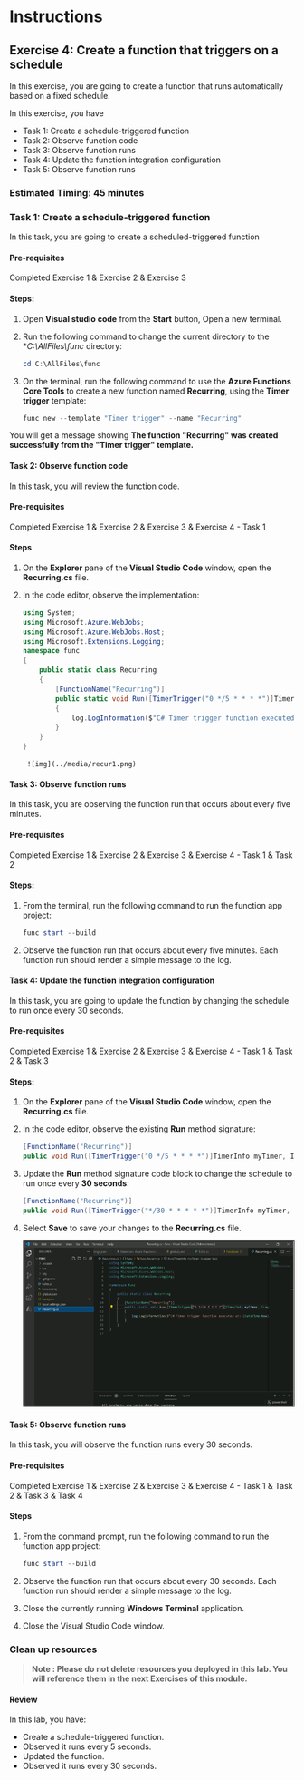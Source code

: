 # Instructions

## Exercise 4: Create a function that triggers on a schedule

In this exercise, you are going to create a function that runs automatically based on a fixed schedule.

In this exercise, you have

   + Task 1: Create a schedule-triggered function
   + Task 2: Observe function code
   + Task 3: Observe function runs
   + Task 4: Update the function integration configuration
   + Task 5: Observe function runs

### Estimated Timing: 45 minutes

### Task 1: Create a schedule-triggered function

In this task, you are going to create a scheduled-triggered function

#### Pre-requisites

Completed Exercise 1 & Exercise 2 & Exercise 3

#### Steps:

1. Open **Visual studio code** from the **Start** button, Open a new terminal.

1. Run the following command to change the current directory to the **C:\AllFiles\func* directory:

    ```powershell
    cd C:\AllFiles\func
    ```

1. On the terminal, run the following command to use the **Azure Functions Core Tools** to create a new function named **Recurring**, using the **Timer trigger** template:

    ```powershell
    func new --template "Timer trigger" --name "Recurring"
    ```

You will get a message showing **The function "Recurring" was created successfully from the "Timer trigger" template.**  

#### Task 2: Observe function code

In this task, you will review the function code.

#### Pre-requisites

Completed Exercise 1 & Exercise 2 & Exercise 3 & Exercise 4 - Task 1

#### Steps

1. On the **Explorer** pane of the **Visual Studio Code** window, open the **Recurring.cs** file.

1. In the code editor, observe the implementation:

    ```csharp
    using System;
    using Microsoft.Azure.WebJobs;
    using Microsoft.Azure.WebJobs.Host;
    using Microsoft.Extensions.Logging;    
    namespace func
    {
        public static class Recurring
        {
            [FunctionName("Recurring")]
            public static void Run([TimerTrigger("0 */5 * * * *")]TimerInfo myTimer, ILogger log)
            {
                log.LogInformation($"C# Timer trigger function executed at: {DateTime.Now}");
            }
        }
    }
    ```
        ![img](../media/recur1.png)

#### Task 3: Observe function runs

In this task, you are observing the function run that occurs about every five minutes.

#### Pre-requisites

Completed Exercise 1 & Exercise 2 & Exercise 3 & Exercise 4 - Task 1 & Task 2

#### Steps:

1. From the terminal, run the following command to run the function app project:

    ```powershell
    func start --build
    ```
    
1. Observe the function run that occurs about every five minutes. Each function run should render a simple message to the log.


#### Task 4: Update the function integration configuration

In this task, you are going to update the function by changing the schedule to run once every 30 seconds.

#### Pre-requisites

Completed Exercise 1 & Exercise 2 & Exercise 3 & Exercise 4 - Task 1 & Task 2 & Task 3

#### Steps:

1. On the **Explorer** pane of the **Visual Studio Code** window, open the **Recurring.cs** file.

1. In the code editor, observe the existing **Run** method signature:

    ```csharp
    [FunctionName("Recurring")]
    public void Run([TimerTrigger("0 */5 * * * *")]TimerInfo myTimer, ILogger log)
    ```

1. Update the **Run** method signature code block to change the schedule to run once every **30 seconds**:

    ```csharp
    [FunctionName("Recurring")]
    public void Run([TimerTrigger("*/30 * * * * *")]TimerInfo myTimer, ILogger log)
    ```

1. Select **Save** to save your changes to the **Recurring.cs** file.

    ![img](../media/recur2.png)

#### Task 5: Observe function runs

In this task, you will observe the function runs every 30 seconds.

#### Pre-requisites

Completed Exercise 1 & Exercise 2 & Exercise 3 & Exercise 4 - Task 1 & Task 2 & Task 3 & Task 4

#### Steps

1. From the command prompt, run the following command to run the function app project:

    ```powershell
    func start --build
    ```
     
1. Observe the function run that occurs about every 30 seconds. Each function run should render a simple message to the log.

1. Close the currently running **Windows Terminal** application.

1. Close the Visual Studio Code window.

### Clean up resources

>**Note : Please do not delete resources you deployed in this lab. You will reference them in the next Exercises of this module.**

#### Review

In this lab, you have:

- Create a schedule-triggered function.
- Observed it runs every 5 seconds.
- Updated the function.
- Observed it runs every 30 seconds.


